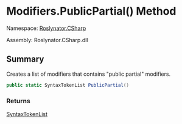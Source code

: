 # Modifiers\.PublicPartial\(\) Method

Namespace: [Roslynator.CSharp](../../README.md)

Assembly: Roslynator\.CSharp\.dll

## Summary

Creates a list of modifiers that contains "public partial" modifiers\.

```csharp
public static SyntaxTokenList PublicPartial()
```

### Returns

[SyntaxTokenList](https://docs.microsoft.com/en-us/dotnet/api/microsoft.codeanalysis.syntaxtokenlist)




